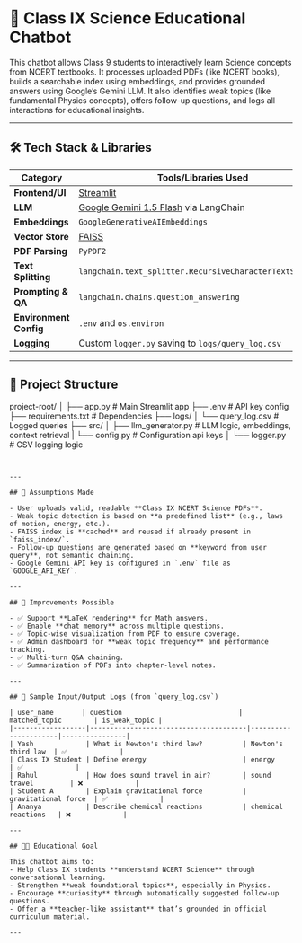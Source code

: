 # 🤖 Class IX Science Educational Chatbot

This chatbot allows Class 9 students to interactively learn Science concepts from NCERT textbooks. It processes uploaded PDFs (like NCERT books), builds a searchable index using embeddings, and provides grounded answers using Google’s Gemini LLM. It also identifies weak topics (like fundamental Physics concepts), offers follow-up questions, and logs all interactions for educational insights.

---

## 🛠️ Tech Stack & Libraries

| Category              | Tools/Libraries Used                                           |
|-----------------------|---------------------------------------------------------------|
| **Frontend/UI**       | [Streamlit](https://streamlit.io)                             |
| **LLM**               | [Google Gemini 1.5 Flash](https://ai.google.dev) via LangChain |
| **Embeddings**        | `GoogleGenerativeAIEmbeddings`                                |
| **Vector Store**      | [FAISS](https://github.com/facebookresearch/faiss)            |
| **PDF Parsing**       | `PyPDF2`                                                       |
| **Text Splitting**    | `langchain.text_splitter.RecursiveCharacterTextSplitter`      |
| **Prompting & QA**    | `langchain.chains.question_answering`                         |
| **Environment Config**| `.env` and `os.environ`                                       |
| **Logging**           | Custom `logger.py` saving to `logs/query_log.csv`             |

---

## 📂 Project Structure

project-root/
│
├── app.py # Main Streamlit app
├── .env # API key config
├── requirements.txt # Dependencies
├── logs/
│ └── query_log.csv # Logged queries
├── src/
│ ├── llm_generator.py # LLM logic, embeddings, context retrieval
| └── config.py # Configuration api keys
│ └── logger.py # CSV logging logic
```


---

## 📌 Assumptions Made

- User uploads valid, readable **Class IX NCERT Science PDFs**.
- Weak topic detection is based on **a predefined list** (e.g., laws of motion, energy, etc.).
- FAISS index is **cached** and reused if already present in `faiss_index/`.
- Follow-up questions are generated based on **keyword from user query**, not semantic chaining.
- Google Gemini API key is configured in `.env` file as `GOOGLE_API_KEY`.

---

## 🚀 Improvements Possible

- ✅ Support **LaTeX rendering** for Math answers.
- ✅ Enable **chat memory** across multiple questions.
- ✅ Topic-wise visualization from PDF to ensure coverage.
- ✅ Admin dashboard for **weak topic frequency** and performance tracking.
- ✅ Multi-turn Q&A chaining.
- ✅ Summarization of PDFs into chapter-level notes.

---

## 🧪 Sample Input/Output Logs (from `query_log.csv`)

| user_name       | question                             | matched_topic        | is_weak_topic |
|------------------|---------------------------------------|----------------------|----------------|
| Yash             | What is Newton's third law?          | Newton's third law  | ✅             |
| Class IX Student | Define energy                        | energy               | ✅             |
| Rahul            | How does sound travel in air?        | sound travel         | ❌             |
| Student A        | Explain gravitational force          | gravitational force  | ✅             |
| Ananya           | Describe chemical reactions          | chemical reactions   | ❌             |

---

## 🧑‍🎓 Educational Goal

This chatbot aims to:
- Help Class IX students **understand NCERT Science** through conversational learning.
- Strengthen **weak foundational topics**, especially in Physics.
- Encourage **curiosity** through automatically suggested follow-up questions.
- Offer a **teacher-like assistant** that’s grounded in official curriculum material.

---
